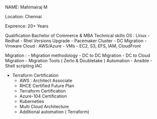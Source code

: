 NAME: Mahimairaj M

Location: Chennai

Expirence: 20+ Years

Qualification
Bachelor of Commerce & MBA
Technical skills
OS : Linux
       - Redhat 
       - Rhel Versions Upgrade
       - Pacemaker Cluster
       - DC Migration
       - Vmware
Cloud : AWS/Azure
      - VMs
      - EC2, S3, EFS, IAM, CloudFront

Migration : 
	- Migration methodology
	- DC to DC Migration
	- DC to Cloud Migration
	- Migration Tools ( Zerto & Doubletake )
Automation
       - Ansible
       - Shell scripting
IAC
-	Terraform
Certification
       - AWS : Architect Associate
       - RHCE Certified
Future Plan
	-  Terraform Certification
	-  Azure-104 Certification
     - Kuberneties 
     - Multi Cloud Architecture 
     - Additional automation ( Terraform) 

